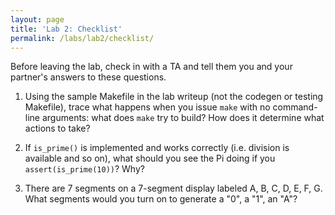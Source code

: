 ```yaml
---
layout: page
title: 'Lab 2: Checklist'
permalink: /labs/lab2/checklist/
---
```


Before leaving the lab, check in with a TA and tell them you and your
partner's answers to these questions.

1. Using the sample Makefile in the lab writeup (not the codegen or
   testing Makefile), trace what happens when you issue `make` with no
   command-line arguments: what does `make` try to build? How does it
   determine what actions to take?

2. If `is_prime()` is implemented and works correctly (i.e. division
   is available and so on), what should you see the Pi doing if you
   `assert(is_prime(10))`? Why?

3. There are 7 segments on a 7-segment display
   labeled A, B, C, D, E, F, G.
   What segments would you turn on
   to generate a "0", a "1", an "A"?
